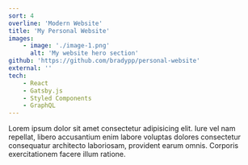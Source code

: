 ```yaml
---
sort: 4
overline: 'Modern Website'
title: 'My Personal Website'
images:
    - image: './image-1.png'
      alt: 'My website hero section'
github: 'https://github.com/bradypp/personal-website'
external: ''
tech:
    - React
    - Gatsby.js
    - Styled Components
    - GraphQL
---
```


Lorem ipsum dolor sit amet consectetur adipisicing elit. Iure vel nam repellat, libero accusantium enim labore voluptas dolores consectetur consequatur architecto laboriosam, provident earum omnis. Corporis exercitationem facere illum ratione.
